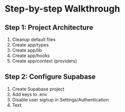 # Step-by-step Walkthrough

## Step 1: Project Architecture

1. Cleanup default files
2. Create app/types
3. Create app/lib
4. Create app/hooks
5. Create app/context (providers)

## Step 2: Configure Supabase

1. Create Supabase project
2. Add keys to .env
3. Disable user signup in Settings/Authentication
4. Text